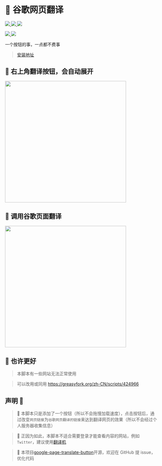 # 🍓 谷歌网页翻译

<a href="https://weibo.com/u/7752747770"> <img src="https://img.shields.io/badge/Weibo-微博-orange"/> </a>
<a href="https://github.com/mefengl/google-page-translate-button"> <img src="https://img.shields.io/github/stars/mefengl/google-page-translate-button?style=social"/> </a>
<a href="https://opensource.org/licenses/MIT"> <img src="https://img.shields.io/greasyfork/l/420774?color=&label=License"/> </a>

<a href="https://greasyfork.org/zh-CN/scripts/452478/stats"> <img src="https://img.shields.io/greasyfork/dd/452478"/> </a>
<a href="https://greasyfork.org/zh-CN/scripts/452478/stats"> <img src="https://img.shields.io/greasyfork/dt/452478"/> </a>

一个按钮的事，一点都不费事

> [安装地址](https://greasyfork.org/zh-CN/scripts/452478)

## 🍙 右上角翻译按钮，会自动展开

<img src="https://greasyfork.org/rails/active_storage/blobs/redirect/eyJfcmFpbHMiOnsibWVzc2FnZSI6IkJBaHBBd2hrQVE9PSIsImV4cCI6bnVsbCwicHVyIjoiYmxvYl9pZCJ9fQ==--9dd2802cd93bd5bb7c6f30a4f46625c0e938c918/%E8%84%9A%E6%9C%AC-%E7%BF%BB%E8%AF%91%E5%89%8D.png?locale=zh-CN" width="400"/>

## 🍞 调用谷歌页面翻译

<img src="https://greasyfork.org/rails/active_storage/blobs/redirect/eyJfcmFpbHMiOnsibWVzc2FnZSI6IkJBaHBBd2xrQVE9PSIsImV4cCI6bnVsbCwicHVyIjoiYmxvYl9pZCJ9fQ==--55d4317d55ce80add9678ca08b772a2c9035b75d/%E8%84%9A%E6%9C%AC-%E7%BF%BB%E8%AF%91%E5%90%8E.png?locale=zh-CN" width="400"/>

## 💨 也许更好

> 本脚本有一些网站无法正常使用

> 可以改用或同用 https://greasyfork.org/zh-CN/scripts/424966

## 声明 👀

> 🎈 本脚本只是添加了一个按钮（所以不会拖慢加载速度），点击按钮后，通过改变`网页链接`为`谷歌网页翻译的链接`来达到翻译网页的效果（所以不会经过个人服务器收集信息）

> 🥰 正因为如此，本脚本不适合需要登录才能查看内容的网站，例如`Twitter`，建议使用[翻译机](https://greasyfork.org/zh-CN/scripts/378277)

> 📝 本项目[google-page-translate-button](https://github.com/mefengl/google-page-translate-button)开源，欢迎在 GitHub 提 issue，优化代码
